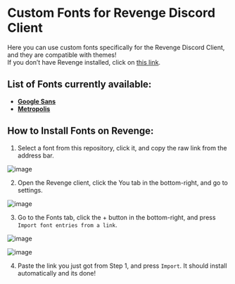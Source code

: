 # Custom Fonts for Revenge Discord Client

Here you can use custom fonts specifically for the Revenge Discord Client, and they are compatible with themes!  
If you don’t have Revenge installed, click on [this link](https://github.com/revenge-mod/revenge-bundle).

## List of Fonts currently available:
- **[Google Sans](https://raw.githubusercontent.com/atqraxiaa/Theme-Fonts/main/Google%20Sans/GoogleSans-font-snippet.json)**
- **[Metropolis](https://raw.githubusercontent.com/atqraxiaa/Theme-Fonts/main/Metropolis/Metropolis-font-snippet.json)**

## How to Install Fonts on Revenge:
1. Select a font from this repository, click it, and copy the raw link from the address bar.
   
![image](https://github.com/user-attachments/assets/833620fa-f4b6-403b-b4ff-78b195488010)

2. Open the Revenge client, click the You tab in the bottom-right, and go to settings.

![image](https://github.com/user-attachments/assets/128850c1-9100-470c-b595-f4270b9da642)

3. Go to the Fonts tab, click the + button in the bottom-right, and press `Import font entries from a link`.

![image](https://github.com/user-attachments/assets/b8389d9b-24c4-4df8-a87d-ecf8ed405bda)

![image](https://github.com/user-attachments/assets/71476ecf-27c0-46b8-bd89-dbfe3a2061f7)

4. Paste the link you just got from Step 1, and press `Import`. It should install automatically and its done!
